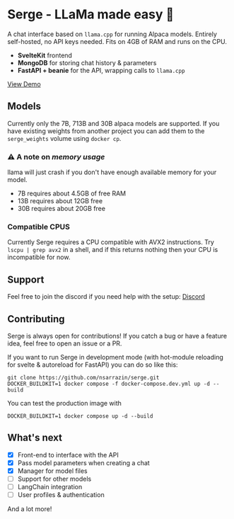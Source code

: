 # Serge - LLaMa made easy 🦙

A chat interface based on `llama.cpp` for running Alpaca models. Entirely self-hosted, no API keys needed. Fits on 4GB of RAM and runs on the CPU.

- **SvelteKit** frontend
- **MongoDB** for storing chat history & parameters
- **FastAPI + beanie** for the API, wrapping calls to `llama.cpp`

[View Demo](https://user-images.githubusercontent.com/25119303/226897188-914a6662-8c26-472c-96bd-f51fc020abf6.webm)

## Models

Currently only the 7B, 713B and 30B alpaca models are supported. If you have existing weights from another project you can add them to the `serge_weights` volume using `docker cp`.

### :warning: A note on _memory usage_

llama will just crash if you don't have enough available memory for your model.

- 7B requires about 4.5GB of free RAM
- 13B requires about 12GB free
- 30B requires about 20GB free

### Compatible CPUS
Currently Serge requires a CPU compatible with AVX2 instructions. Try `lscpu | grep avx2` in a shell, and if this returns nothing then your CPU is incompatible for now.

## Support

Feel free to join the discord if you need help with the setup: [Discord](https://discord.gg/62Hc6FEYQH)

## Contributing

Serge is always open for contributions! If you catch a bug or have a feature idea, feel free to open an issue or a PR.

If you want to run Serge in development mode (with hot-module reloading for svelte & autoreload for FastAPI) you can do so like this:

```
git clone https://github.com/nsarrazin/serge.git
DOCKER_BUILDKIT=1 docker compose -f docker-compose.dev.yml up -d --build
```

You can test the production image with

```
DOCKER_BUILDKIT=1 docker compose up -d --build
```

## What's next

- [x] Front-end to interface with the API
- [x] Pass model parameters when creating a chat
- [x] Manager for model files
- [ ] Support for other models
- [ ] LangChain integration
- [ ] User profiles & authentication

And a lot more!
